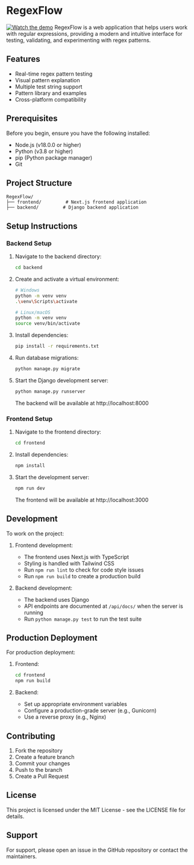 # RegexFlow
[![Watch the demo](https://github.com/CarlosFuSiCong/RegexFlow/raw/main/assets/video-cover.png)](https://github.com/CarlosFuSiCong/RegexFlow/raw/main/RegexFlow.mp4)
RegexFlow is a web application that helps users work with regular expressions, providing a modern and intuitive interface for testing, validating, and experimenting with regex patterns.

## Features

- Real-time regex pattern testing
- Visual pattern explanation
- Multiple test string support
- Pattern library and examples
- Cross-platform compatibility

## Prerequisites

Before you begin, ensure you have the following installed:
- Node.js (v18.0.0 or higher)
- Python (v3.8 or higher)
- pip (Python package manager)
- Git

## Project Structure

```
RegexFlow/
├── frontend/         # Next.js frontend application
├── backend/         # Django backend application
```

## Setup Instructions

### Backend Setup

1. Navigate to the backend directory:
   ```bash
   cd backend
   ```

2. Create and activate a virtual environment:
   ```bash
   # Windows
   python -m venv venv
   .\venv\Scripts\activate

   # Linux/macOS
   python -m venv venv
   source venv/bin/activate
   ```

3. Install dependencies:
   ```bash
   pip install -r requirements.txt
   ```

4. Run database migrations:
   ```bash
   python manage.py migrate
   ```

5. Start the Django development server:
   ```bash
   python manage.py runserver
   ```
   The backend will be available at http://localhost:8000

### Frontend Setup

1. Navigate to the frontend directory:
   ```bash
   cd frontend
   ```

2. Install dependencies:
   ```bash
   npm install
   ```

3. Start the development server:
   ```bash
   npm run dev
   ```
   The frontend will be available at http://localhost:3000

## Development

To work on the project:

1. Frontend development:
   - The frontend uses Next.js with TypeScript
   - Styling is handled with Tailwind CSS
   - Run `npm run lint` to check for code style issues
   - Run `npm run build` to create a production build

2. Backend development:
   - The backend uses Django
   - API endpoints are documented at `/api/docs/` when the server is running
   - Run `python manage.py test` to run the test suite

## Production Deployment

For production deployment:

1. Frontend:
   ```bash
   cd frontend
   npm run build
   ```

2. Backend:
   - Set up appropriate environment variables
   - Configure a production-grade server (e.g., Gunicorn)
   - Use a reverse proxy (e.g., Nginx)

## Contributing

1. Fork the repository
2. Create a feature branch
3. Commit your changes
4. Push to the branch
5. Create a Pull Request

## License

This project is licensed under the MIT License - see the LICENSE file for details.

## Support

For support, please open an issue in the GitHub repository or contact the maintainers. 